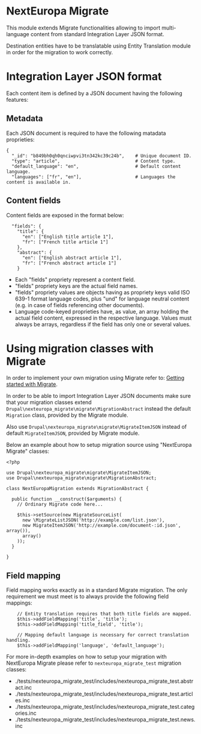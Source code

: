 NextEuropa Migrate
==================

This module extends Migrate functionalities allowing to import multi-language 
content from standard Integration Layer JSON format.

Destination entities have to be translatable using Entity Translation module
in order for the migration to work correctly.

Integration Layer JSON format
=============================

Each content item is defined by a JSON document having the following features:
 
Metadata
--------
Each JSON document is required to have the following matadata proprieties:

```
{
  "_id": "b849bh0qh0qnciwpvi3tn342kc39c24b",    # Unique document ID.
  "type": "article",                            # Content type.
  "default_language": "en",                     # Default content language.    
  "languages": ["fr", "en"],                    # Languages the content is available in.
```

Content fields
--------------
Content fields are exposed in the format below:
 
```
  "fields": {
    "title": {
      "en": ["English title article 1"],
      "fr": ["French title article 1"]
    },
    "abstract": {
      "en": ["English abstract article 1"],
      "fr": ["French abstract article 1"]
    }
```

 - Each "fields" propriety represent a content field.
 - "fields" propriety keys are the actual field names.
 - "fields" propriety values are objects having as propriety keys valid 
   ISO 639-1 format language codes, plus "und" for language neutral content 
   (e.g. in case of fields referencing other documents).
 - Language code-keyed proprieties have, as value, an array holding the actual
   field content, expressed in the respective language. Values must always be
   arrays, regardless if the field has only one or several values.

Using migration classes with Migrate
====================================

In order to implement your own migration using Migrate refer to: 
[Getting started with Migrate](https://www.drupal.org/node/1006982).

In order to be able to import Integration Layer JSON documents make sure that
your migration classes extend ```Drupal\nexteuropa_migrate\migrate\MigrationAbstract```
instead the default ```Migration``` class, provided by the Migrate module.

Also use ```Drupal\nexteuropa_migrate\migrate\MigrateItemJSON``` instead of
default ```MigrateItemJSON```, provided by Migrate module.

Below an example about how to setup migration source using "NextEuropa Migrate"
classes:

```
<?php

use Drupal\nexteuropa_migrate\migrate\MigrateItemJSON;
use Drupal\nexteuropa_migrate\migrate\MigrationAbstract;

class NextEuropaMigration extends MigrationAbstract {

  public function __construct($arguments) {
    // Ordinary Migrate code here...

    $this->setSource(new MigrateSourceList(
      new \MigrateListJSON('http://example.com/list.json'),
      new MigrateItemJSON('http://example.com/document-:id.json', array()),
      array()
    ));
  }

}
```

Field mapping
-------------
Field mapping works exactly as in a standard Migrate migration. The only
requirement we must meet is to always provide the following field mappings:

```
    // Entity translation requires that both title fields are mapped.
    $this->addFieldMapping('title', 'title');
    $this->addFieldMapping('title_field', 'title');

    // Mapping default language is necessary for correct translation handling.
    $this->addFieldMapping('language', 'default_language');
```

For more in-depth examples on how to setup your migration with NextEuropa Migrate
please refer to ```nexteuropa_migrate_test``` migration classes:

- ./tests/nexteuropa_migrate_test/includes/nexteuropa_migrate_test.abstract.inc
- ./tests/nexteuropa_migrate_test/includes/nexteuropa_migrate_test.articles.inc
- ./tests/nexteuropa_migrate_test/includes/nexteuropa_migrate_test.categories.inc
- ./tests/nexteuropa_migrate_test/includes/nexteuropa_migrate_test.news.inc
